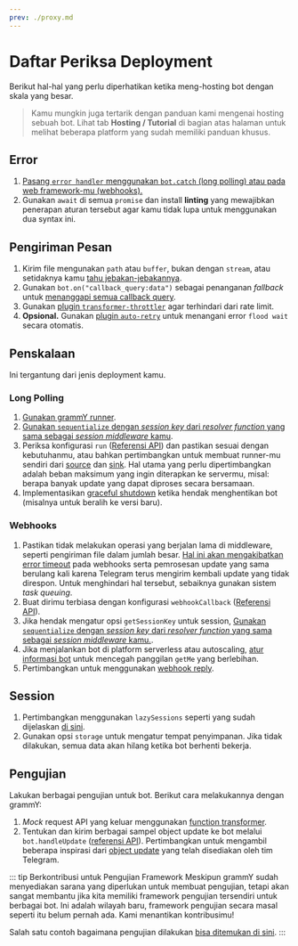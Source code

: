 ```yaml
---
prev: ./proxy.md
---
```


# Daftar Periksa Deployment

Berikut hal-hal yang perlu diperhatikan ketika meng-hosting bot dengan skala yang besar.

> Kamu mungkin juga tertarik dengan panduan kami mengenai hosting sebuah bot.
> Lihat tab **Hosting / Tutorial** di bagian atas halaman untuk melihat beberapa platform yang sudah memiliki panduan khusus.

## Error

1. [Pasang `error handler` menggunakan `bot.catch` (long polling) atau pada web framework-mu (webhooks).](../guide/errors.md)
2. Gunakan `await` di semua `promise` dan install **linting** yang mewajibkan penerapan aturan tersebut agar kamu tidak lupa untuk menggunakan dua syntax ini.

## Pengiriman Pesan

1. Kirim file mengunakan `path` atau `buffer`, bukan dengan `stream`, atau setidaknya kamu [tahu jebakan-jebakannya](./transformers.md#penggunaan-function-transformer).
2. Gunakan `bot.on("callback_query:data")` sebagai penanganan _fallback_ untuk [menanggapi semua callback query](../plugins/keyboard.md#merespon-ketika-tombol-ditekan).
3. Gunakan [plugin `transformer-throttler`](../plugins/transformer-throttler.md) agar terhindari dari rate limit.
4. **Opsional.** Gunakan [plugin `auto-retry`](../plugins/auto-retry.md) untuk menangani error `flood wait` secara otomatis.

## Penskalaan

Ini tergantung dari jenis deployment kamu.

### Long Polling

1. [Gunakan grammY runner](../plugins/runner.md).
2. [Gunakan `sequentialize` dengan _session key_ dari _resolver function_ yang sama sebagai _session middleware_ kamu](./scaling.md#concurrency-itu-sulit).
3. Periksa konfigurasi `run` ([Referensi API](https://doc.deno.land/https://deno.land/x/grammy_runner/mod.ts/~/run)) dan pastikan sesuai dengan kebutuhanmu, atau bahkan pertimbangkan untuk membuat runner-mu sendiri dari [source](https://doc.deno.land/https://deno.land/x/grammy_runner/mod.ts/~/UpdateSource) dan [sink](https://doc.deno.land/https://deno.land/x/grammy_runner/mod.ts/~/UpdateSink).
   Hal utama yang perlu dipertimbangkan adalah beban maksimum yang ingin diterapkan ke servermu, misal: berapa banyak update yang dapat diproses secara bersamaan.
4. Implementasikan [graceful shutdown](./reliability.md#graceful-shutdown) ketika hendak menghentikan bot (misalnya untuk beralih ke versi baru).

### Webhooks

1. Pastikan tidak melakukan operasi yang berjalan lama di middleware, seperti pengiriman file dalam jumlah besar.
   [Hal ini akan mengakibatkan error timeout](../guide/deployment-types.md#mengakhiri-request-webhook-tepat-waktu) pada webhooks serta pemrosesan update yang sama berulang kali karena Telegram terus mengirim kembali update yang tidak direspon.
   Untuk menghindari hal tersebut, sebaiknya gunakan sistem _task queuing_.
2. Buat dirimu terbiasa dengan konfigurasi `webhookCallback` ([Referensi API](https://doc.deno.land/https://deno.land/x/grammy/mod.ts/~/webhookCallback)).
3. Jika hendak mengatur opsi `getSessionKey` untuk session, [Gunakan `sequentialize` dengan _session key_ dari _resolver function_ yang sama sebagai _session middleware_ kamu.](./scaling.md#concurrency-itu-sulit).
4. Jika menjalankan bot di platform serverless atau autoscaling, [atur informasi bot](https://doc.deno.land/https://deno.land/x/grammy/mod.ts/~/BotConfig) untuk mencegah panggilan `getMe` yang berlebihan.
5. Pertimbangkan untuk menggunakan [webhook reply](../guide/deployment-types.md#webhook-reply).

## Session

1. Pertimbangkan menggunakan `lazySessions` seperti yang sudah dijelaskan [di sini](../plugins/session.md#lazy-session).
2. Gunakan opsi `storage` untuk mengatur tempat penyimpanan. Jika tidak dilakukan, semua data akan hilang ketika bot berhenti bekerja.

## Pengujian

Lakukan berbagai pengujian untuk bot.
Berikut cara melakukannya dengan grammY:

1. _Mock_ request API yang keluar menggunakan [function transformer](./transformers.md).
2. Tentukan dan kirim berbagai sampel object update ke bot melalui `bot.handleUpdate` ([referensi API](https://doc.deno.land/https://deno.land/x/grammy/mod.ts/~/Bot#handleUpdate)).
   Pertimbangkan untuk mengambil beberapa inspirasi dari [object update](https://core.telegram.org/bots/webhooks#testing-your-bot-with-updates) yang telah disediakan oleh tim Telegram.

::: tip Berkontribusi untuk Pengujian Framework
Meskipun grammY sudah menyediakan sarana yang diperlukan untuk membuat pengujian, tetapi akan sangat membantu jika kita memiliki framework pengujian tersendiri untuk berbagai bot.
Ini adalah wilayah baru, framework pengujian secara masal seperti itu belum pernah ada.
Kami menantikan kontribusimu!

Salah satu contoh bagaimana pengujian dilakukan [bisa ditemukan di sini](https://github.com/PavelPolyakov/grammy-with-tests).
:::
